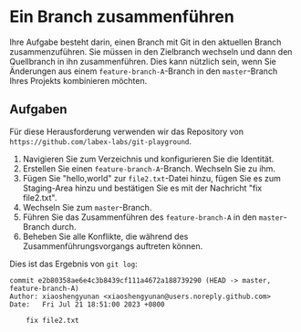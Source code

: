 # Ein Branch zusammenführen

Ihre Aufgabe besteht darin, einen Branch mit Git in den aktuellen Branch zusammenzuführen. Sie müssen in den Zielbranch wechseln und dann den Quellbranch in ihn zusammenführen. Dies kann nützlich sein, wenn Sie Änderungen aus einem `feature-branch-A`-Branch in den `master`-Branch Ihres Projekts kombinieren möchten.

## Aufgaben

Für diese Herausforderung verwenden wir das Repository von `https://github.com/labex-labs/git-playground`.

1. Navigieren Sie zum Verzeichnis und konfigurieren Sie die Identität.
2. Erstellen Sie einen `feature-branch-A`-Branch. Wechseln Sie zu ihm.
3. Fügen Sie "hello,world" zur `file2.txt`-Datei hinzu, fügen Sie es zum Staging-Area hinzu und bestätigen Sie es mit der Nachricht "fix file2.txt".
4. Wechseln Sie zum `master`-Branch.
5. Führen Sie das Zusammenführen des `feature-branch-A` in den `master`-Branch durch.
6. Beheben Sie alle Konflikte, die während des Zusammenführungsvorgangs auftreten können.

Dies ist das Ergebnis von `git log`:

```shell
commit e2b80358ae6e4c3b8439cf111a4672a188739290 (HEAD -> master, feature-branch-A)
Author: xiaoshengyunan <xiaoshengyunan@users.noreply.github.com>
Date:   Fri Jul 21 18:51:00 2023 +0800

    fix file2.txt
```
